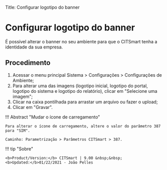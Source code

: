 Title: Configurar logotipo do banner

# Configurar logotipo do banner


É possível alterar o banner no seu ambiente para que o CITSmart tenha a identidade da sua empresa.

Procedimento
-------

1. Acessar o menu principal Sistema > Configurações > Configurações de Ambiente;
2. Para alterar uma das imagens (logotipo inicial, logotipo do portal, logotipo do sistema e logotipo do relatório), clicar em "Selecione uma imagem";
3. Clicar na caixa pontilhada para arrastar um arquivo ou fazer o upload;
4. Clicar em "Gravar".

!!! Abstract "Mudar o ícone de carregamento"

    Para alterar o ícone de carregamento, altere o valor do parâmetro 387 para "SIM".
    
    Caminho: Parametrização > Parâmetros CITSmart > 387.  
	
	
!!! tip "Sobre"

    <b>Product/Version:</b> CITSmart | 9.00 &nbsp;&nbsp;
    <b>Updated:</b>01/22/2021 - João Pelles  
	
